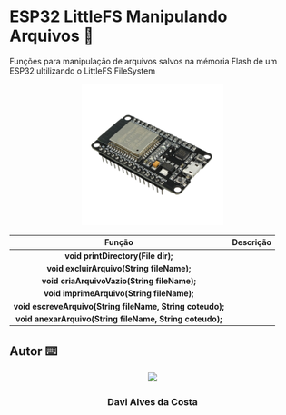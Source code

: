 # ESP32 LittleFS Manipulando Arquivos 📂
 Funções para manipulação de arquivos salvos na mémoria Flash de um ESP32 ultilizando o LittleFS FileSystem
 
<p align="center">
  <img src= "https://raw.githubusercontent.com/Davi4076018/ESP32_LittleFS_Manipulando_Arquivos/main/readme-image/esp32.png" width = "250px"></a>
</p>


| Função  | Descrição |
| :---: | ------------- |
| **void printDirectory(File dir);** |  |
| **void excluirArquivo(String fileName);** |  |
| **void criaArquivoVazio(String fileName);** |  |
| **void imprimeArquivo(String fileName);** |  |
| **void escreveArquivo(String fileName, String coteudo);** |  |
| **void anexarArquivo(String fileName, String coteudo);** |  |

## Autor ⌨️

<p align="center">
  <img src= "https://avatars.githubusercontent.com/u/89622689?v=4" width = "250px"></a>
  <h3 align="center">Davi Alves da Costa</h3>
</p>
